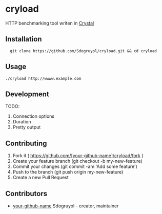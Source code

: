 # cryload

HTTP benchmarking tool writen in [Crystal](http:://www.crystal-lang.org)

## Installation

```crystal
  git clone https://github.com/Sdogruyol/cryload.git && cd cryload
```

## Usage

```
./cryload http://wwww.example.com
```

## Development

TODO:

1. Connection options
2. Duration
3. Pretty output

## Contributing

1. Fork it ( https://github.com/[your-github-name]/cryload/fork )
2. Create your feature branch (git checkout -b my-new-feature)
3. Commit your changes (git commit -am 'Add some feature')
4. Push to the branch (git push origin my-new-feature)
5. Create a new Pull Request

## Contributors

- [your-github-name](https://github.com/[your-github-name]) Sdogruyol - creator, maintainer
